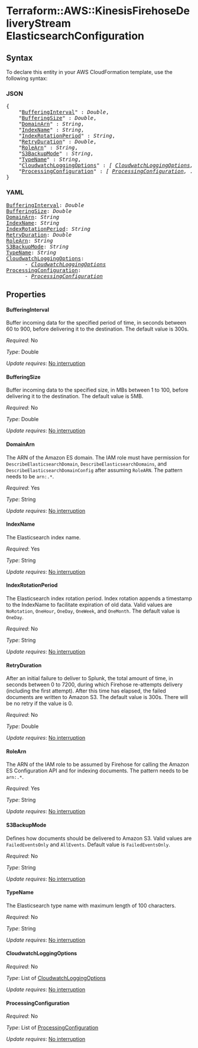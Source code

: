 # Terraform::AWS::KinesisFirehoseDeliveryStream ElasticsearchConfiguration

## Syntax

To declare this entity in your AWS CloudFormation template, use the following syntax:

### JSON

<pre>
{
    "<a href="#bufferinginterval" title="BufferingInterval">BufferingInterval</a>" : <i>Double</i>,
    "<a href="#bufferingsize" title="BufferingSize">BufferingSize</a>" : <i>Double</i>,
    "<a href="#domainarn" title="DomainArn">DomainArn</a>" : <i>String</i>,
    "<a href="#indexname" title="IndexName">IndexName</a>" : <i>String</i>,
    "<a href="#indexrotationperiod" title="IndexRotationPeriod">IndexRotationPeriod</a>" : <i>String</i>,
    "<a href="#retryduration" title="RetryDuration">RetryDuration</a>" : <i>Double</i>,
    "<a href="#rolearn" title="RoleArn">RoleArn</a>" : <i>String</i>,
    "<a href="#s3backupmode" title="S3BackupMode">S3BackupMode</a>" : <i>String</i>,
    "<a href="#typename" title="TypeName">TypeName</a>" : <i>String</i>,
    "<a href="#cloudwatchloggingoptions" title="CloudwatchLoggingOptions">CloudwatchLoggingOptions</a>" : <i>[ <a href="elasticsearchconfiguration-cloudwatchloggingoptions.md">CloudwatchLoggingOptions</a>, ... ]</i>,
    "<a href="#processingconfiguration" title="ProcessingConfiguration">ProcessingConfiguration</a>" : <i>[ <a href="elasticsearchconfiguration-processingconfiguration.md">ProcessingConfiguration</a>, ... ]</i>
}
</pre>

### YAML

<pre>
<a href="#bufferinginterval" title="BufferingInterval">BufferingInterval</a>: <i>Double</i>
<a href="#bufferingsize" title="BufferingSize">BufferingSize</a>: <i>Double</i>
<a href="#domainarn" title="DomainArn">DomainArn</a>: <i>String</i>
<a href="#indexname" title="IndexName">IndexName</a>: <i>String</i>
<a href="#indexrotationperiod" title="IndexRotationPeriod">IndexRotationPeriod</a>: <i>String</i>
<a href="#retryduration" title="RetryDuration">RetryDuration</a>: <i>Double</i>
<a href="#rolearn" title="RoleArn">RoleArn</a>: <i>String</i>
<a href="#s3backupmode" title="S3BackupMode">S3BackupMode</a>: <i>String</i>
<a href="#typename" title="TypeName">TypeName</a>: <i>String</i>
<a href="#cloudwatchloggingoptions" title="CloudwatchLoggingOptions">CloudwatchLoggingOptions</a>: <i>
      - <a href="elasticsearchconfiguration-cloudwatchloggingoptions.md">CloudwatchLoggingOptions</a></i>
<a href="#processingconfiguration" title="ProcessingConfiguration">ProcessingConfiguration</a>: <i>
      - <a href="elasticsearchconfiguration-processingconfiguration.md">ProcessingConfiguration</a></i>
</pre>

## Properties

#### BufferingInterval

Buffer incoming data for the specified period of time, in seconds between 60 to 900, before delivering it to the destination.  The default value is 300s.

_Required_: No

_Type_: Double

_Update requires_: [No interruption](https://docs.aws.amazon.com/AWSCloudFormation/latest/UserGuide/using-cfn-updating-stacks-update-behaviors.html#update-no-interrupt)

#### BufferingSize

Buffer incoming data to the specified size, in MBs between 1 to 100, before delivering it to the destination.  The default value is 5MB.

_Required_: No

_Type_: Double

_Update requires_: [No interruption](https://docs.aws.amazon.com/AWSCloudFormation/latest/UserGuide/using-cfn-updating-stacks-update-behaviors.html#update-no-interrupt)

#### DomainArn

The ARN of the Amazon ES domain.  The IAM role must have permission for `DescribeElasticsearchDomain`, `DescribeElasticsearchDomains`, and `DescribeElasticsearchDomainConfig` after assuming `RoleARN`.  The pattern needs to be `arn:.*`.

_Required_: Yes

_Type_: String

_Update requires_: [No interruption](https://docs.aws.amazon.com/AWSCloudFormation/latest/UserGuide/using-cfn-updating-stacks-update-behaviors.html#update-no-interrupt)

#### IndexName

The Elasticsearch index name.

_Required_: Yes

_Type_: String

_Update requires_: [No interruption](https://docs.aws.amazon.com/AWSCloudFormation/latest/UserGuide/using-cfn-updating-stacks-update-behaviors.html#update-no-interrupt)

#### IndexRotationPeriod

The Elasticsearch index rotation period.  Index rotation appends a timestamp to the IndexName to facilitate expiration of old data.  Valid values are `NoRotation`, `OneHour`, `OneDay`, `OneWeek`, and `OneMonth`.  The default value is `OneDay`.

_Required_: No

_Type_: String

_Update requires_: [No interruption](https://docs.aws.amazon.com/AWSCloudFormation/latest/UserGuide/using-cfn-updating-stacks-update-behaviors.html#update-no-interrupt)

#### RetryDuration

After an initial failure to deliver to Splunk, the total amount of time, in seconds between 0 to 7200, during which Firehose re-attempts delivery (including the first attempt).  After this time has elapsed, the failed documents are written to Amazon S3.  The default value is 300s.  There will be no retry if the value is 0.

_Required_: No

_Type_: Double

_Update requires_: [No interruption](https://docs.aws.amazon.com/AWSCloudFormation/latest/UserGuide/using-cfn-updating-stacks-update-behaviors.html#update-no-interrupt)

#### RoleArn

The ARN of the IAM role to be assumed by Firehose for calling the Amazon ES Configuration API and for indexing documents.  The pattern needs to be `arn:.*`.

_Required_: Yes

_Type_: String

_Update requires_: [No interruption](https://docs.aws.amazon.com/AWSCloudFormation/latest/UserGuide/using-cfn-updating-stacks-update-behaviors.html#update-no-interrupt)

#### S3BackupMode

Defines how documents should be delivered to Amazon S3.  Valid values are `FailedEventsOnly` and `AllEvents`.  Default value is `FailedEventsOnly`.

_Required_: No

_Type_: String

_Update requires_: [No interruption](https://docs.aws.amazon.com/AWSCloudFormation/latest/UserGuide/using-cfn-updating-stacks-update-behaviors.html#update-no-interrupt)

#### TypeName

The Elasticsearch type name with maximum length of 100 characters.

_Required_: No

_Type_: String

_Update requires_: [No interruption](https://docs.aws.amazon.com/AWSCloudFormation/latest/UserGuide/using-cfn-updating-stacks-update-behaviors.html#update-no-interrupt)

#### CloudwatchLoggingOptions

_Required_: No

_Type_: List of <a href="elasticsearchconfiguration-cloudwatchloggingoptions.md">CloudwatchLoggingOptions</a>

_Update requires_: [No interruption](https://docs.aws.amazon.com/AWSCloudFormation/latest/UserGuide/using-cfn-updating-stacks-update-behaviors.html#update-no-interrupt)

#### ProcessingConfiguration

_Required_: No

_Type_: List of <a href="elasticsearchconfiguration-processingconfiguration.md">ProcessingConfiguration</a>

_Update requires_: [No interruption](https://docs.aws.amazon.com/AWSCloudFormation/latest/UserGuide/using-cfn-updating-stacks-update-behaviors.html#update-no-interrupt)

